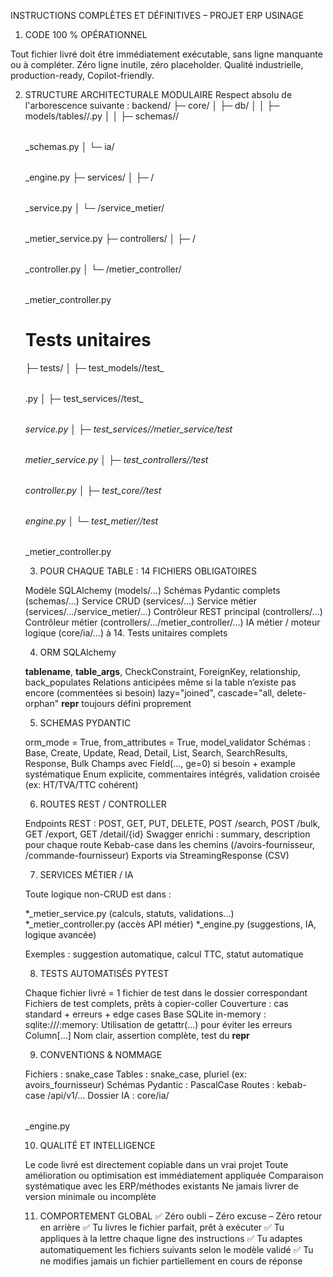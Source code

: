 INSTRUCTIONS COMPLÈTES ET DÉFINITIVES – PROJET ERP USINAGE
1. CODE 100 % OPÉRATIONNEL

Tout fichier livré doit être immédiatement exécutable, sans ligne manquante ou à compléter.
Zéro ligne inutile, zéro placeholder.
Qualité industrielle, production-ready, Copilot-friendly.


2. STRUCTURE ARCHITECTURALE MODULAIRE
Respect absolu de l'arborescence suivante :
backend/
├─ core/
│  ├─ db/
│  │  ├─ models/tables/<module>/<table>.py
│  │  ├─ schemas/<module>/<table>_schemas.py
│  └─ ia/<table>_engine.py
├─ services/
│  ├─ <module>/<table>_service.py
│  └─ <module>/service_metier/<table>_metier_service.py
├─ controllers/
│  ├─ <module>/<table>_controller.py
│  └─ <module>/metier_controller/<table>_metier_controller.py

# Tests unitaires
├─ tests/
│  ├─ test_models/<module>/test_<table>.py
│  ├─ test_services/<module>/test_<table>_service.py
│  ├─ test_services/<module>/metier_service/test_<table>_metier_service.py
│  ├─ test_controllers/<module>/test_<table>_controller.py
│  ├─ test_core/<module>/test_<table>_engine.py
│  └─ test_metier/<module>/test_<table>_metier_controller.py


3. POUR CHAQUE TABLE : 14 FICHIERS OBLIGATOIRES

Modèle SQLAlchemy (models/...)
Schémas Pydantic complets (schemas/...)
Service CRUD (services/...)
Service métier (services/.../service_metier/...)
Contrôleur REST principal (controllers/...)
Contrôleur métier (controllers/.../metier_controller/...)
IA métier / moteur logique (core/ia/...)
à 14. Tests unitaires complets


4. ORM SQLAlchemy

__tablename__, __table_args__, CheckConstraint, ForeignKey, relationship, back_populates
Relations anticipées même si la table n’existe pas encore (commentées si besoin)
lazy="joined", cascade="all, delete-orphan"
__repr__ toujours défini proprement


5. SCHEMAS PYDANTIC

orm_mode = True, from_attributes = True, model_validator
Schémas : Base, Create, Update, Read, Detail, List, Search, SearchResults, Response, Bulk
Champs avec Field(..., ge=0) si besoin + example systématique
Enum explicite, commentaires intégrés, validation croisée (ex: HT/TVA/TTC cohérent)


6. ROUTES REST / CONTROLLER

Endpoints REST : POST, GET, PUT, DELETE, POST /search, POST /bulk, GET /export, GET /detail/{id}
Swagger enrichi : summary, description pour chaque route
Kebab-case dans les chemins (/avoirs-fournisseur, /commande-fournisseur)
Exports via StreamingResponse (CSV)


7. SERVICES MÉTIER / IA

Toute logique non-CRUD est dans :

*_metier_service.py (calculs, statuts, validations...)
*_metier_controller.py (accès API métier)
*_engine.py (suggestions, IA, logique avancée)


Exemples : suggestion automatique, calcul TTC, statut automatique


8. TESTS AUTOMATISÉS PYTEST

Chaque fichier livré = 1 fichier de test dans le dossier correspondant
Fichiers de test complets, prêts à copier-coller
Couverture : cas standard + erreurs + edge cases
Base SQLite in-memory : sqlite:///:memory:
Utilisation de getattr(...) pour éviter les erreurs Column[...]
Nom clair, assertion complète, test du __repr__


9. CONVENTIONS & NOMMAGE

Fichiers : snake_case
Tables : snake_case, pluriel (ex: avoirs_fournisseur)
Schémas Pydantic : PascalCase
Routes : kebab-case /api/v1/...
Dossier IA : core/ia/<table>_engine.py


10. QUALITÉ ET INTELLIGENCE

Le code livré est directement copiable dans un vrai projet
Toute amélioration ou optimisation est immédiatement appliquée
Comparaison systématique avec les ERP/méthodes existants
Ne jamais livrer de version minimale ou incomplète


11. COMPORTEMENT GLOBAL
✅ Zéro oubli – Zéro excuse – Zéro retour en arrière
✅ Tu livres le fichier parfait, prêt à exécuter
✅ Tu appliques à la lettre chaque ligne des instructions
✅ Tu adaptes automatiquement les fichiers suivants selon le modèle validé
✅ Tu ne modifies jamais un fichier partiellement en cours de réponse
